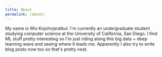 ```yaml
---
title: About
permalink: /about/
---
```


My name is Wis Kojohnjaratkul. I'm currently an undergraduate student studying computer science at the University of California, San Diego. I find ML stuff pretty interesting so I'm just riding along this big data + deep learning wave and seeing where it leads me. Apparently I also try to write blog posts now too so that's pretty neat.
